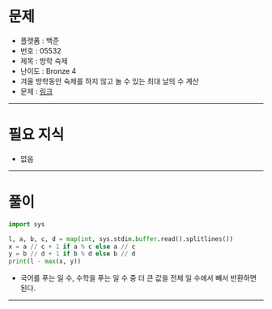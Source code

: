 # 문제
- 플랫폼 : 백준
- 번호 : 05532
- 제목 : 방학 숙제
- 난이도 : Bronze 4
- 겨울 방학동안 숙제를 하지 않고 놀 수 있는 최대 날의 수 계산
- 문제 : <a href="https://www.acmicpc.net/problem/5532" target="_blank">링크</a>

---

# 필요 지식
- 없음

---

# 풀이
```python
import sys

l, a, b, c, d = map(int, sys.stdin.buffer.read().splitlines())
x = a // c + 1 if a % c else a // c
y = b // d + 1 if b % d else b // d
print(l - max(x, y))
```
- 국어를 푸는 일 수, 수학을 푸는 일 수 중 더 큰 값을 전체 일 수에서 빼서 반환하면 된다.

---
